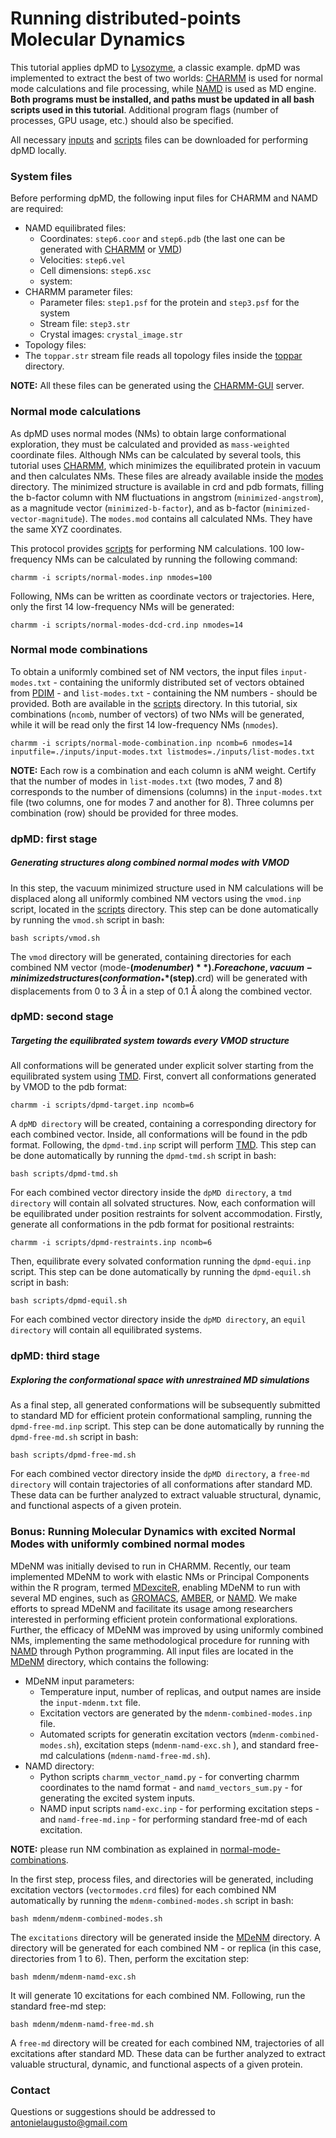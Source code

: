 # Running distributed-points Molecular Dynamics

This tutorial applies dpMD to [Lysozyme](https://www.rcsb.org/structure/3LZT), a classic example.
dpMD was implemented to extract the best of two worlds: [CHARMM](https://www.charmm.org/) is used for normal mode calculations and file processing, while [NAMD](http://www.ks.uiuc.edu/Research/namd/) is used as MD engine. **Both programs must be installed, and paths must be updated in all bash scripts used in this tutorial**. Additional program flags (number of processes, GPU usage, etc.) should also be specified.

All necessary [inputs](https://github.com/antonielgomes/dpMD/tree/main/tutorial/inputs) and [scripts](https://github.com/antonielgomes/dpMD/tree/main/tutorial/scripts) files can be downloaded for performing dpMD locally.

### System files
Before performing dpMD, the following input files for CHARMM and NAMD are required:
- NAMD equilibrated files:
  - Coordinates: `step6.coor` and `step6.pdb` (the last one can be generated with [CHARMM](https://www.charmm.org/) or [VMD](https://www.ks.uiuc.edu/Research/vmd/))
  - Velocities: `step6.vel`
  - Cell dimensions: `step6.xsc`
  - system:
- CHARMM parameter files:
  - Parameter files: `step1.psf` for the protein and `step3.psf` for the system
  - Stream file: `step3.str`
  - Crystal images: `crystal_image.str`
 - Topology files:
  -  The `toppar.str` stream file reads all topology files inside the [toppar](https://github.com/antonielgomes/dpMD/tree/main/tutorial/toppar/) directory.

**NOTE:** All these files can be generated using the [CHARMM-GUI](https://www.charmm-gui.org/) server.

### Normal mode calculations
As dpMD uses normal modes (NMs) to obtain large conformational exploration, they must be calculated and provided as `mass-weighted` coordinate files. Although NMs can be calculated by several tools, this tutorial uses [CHARMM](https://www.charmm.org/), which minimizes the equilibrated protein in vacuum and then calculates NMs. These files are already available inside the [modes](https://github.com/antonielgomes/dpMD/tree/main/tutorial/modes) directory.
The minimized structure is available in crd and pdb formats, filling the b-factor column with NM fluctuations in angstrom (`minimized-angstrom`), as a magnitude vector (`minimized-b-factor`), and as b-factor (`minimized-vector-magnitude`). The `modes.mod` contains all calculated NMs. They have the same XYZ coordinates.

This protocol provides [scripts](https://github.com/antonielgomes/dpMD/tree/main/tutorial/scripts) for performing NM calculations.
100 low-frequency NMs can be calculated by running the following command:
```
charmm -i scripts/normal-modes.inp nmodes=100
```
Following, NMs can be written as coordinate vectors or trajectories. Here, only the first 14 low-frequency NMs will be generated:
```
charmm -i scripts/normal-modes-dcd-crd.inp nmodes=14
```
### Normal mode combinations
To obtain a uniformly combined set of NM vectors, the input files `input-modes.txt` - containing the uniformly distributed set of vectors obtained from [PDIM](https://github.com/antonielgomes/dpMD/tree/main/PDIM) - and `list-modes.txt` - containing the NM numbers - should be provided. Both are available in the [scripts](https://github.com/antonielgomes/dpMD/tree/main/tutorial/scripts) directory.
In this tutorial, six combinations (`ncomb`, number of vectors) of two NMs will be generated, while it will be read only the first 14 low-frequency NMs (`nmodes`).
```
charmm -i scripts/normal-mode-combination.inp ncomb=6 nmodes=14 inputfile=./inputs/input-modes.txt listmodes=./inputs/list-modes.txt 
```
**NOTE:** Each row is a combination and each column is aNM weight. Certify that the number of modes in `list-modes.txt` (two modes, 7 and 8) corresponds to the number of dimensions (columns) in the `input-modes.txt` file (two columns, one for modes 7 and another for 8). Three columns per combination (row) should be provided for three modes.

### dpMD: first stage
##### Generating structures along combined normal modes with VMOD
In this step, the vacuum minimized structure used in NM calculations will be displaced along all uniformly combined NM vectors using the `vmod.inp` script, located in the [scripts](https://github.com/antonielgomes/dpMD/tree/main/tutorial/scripts) directory. This step can be done automatically by running the `vmod.sh` script in bash:
```
bash scripts/vmod.sh
```
The `vmod` directory will be generated, containing directories for each combined NM vector (mode-**$(mode number)**). For each one, vacuum-minimized structures (conformation_**$(step)**.crd) will be generated with displacements from 0 to 3 Å in a step of 0.1 Å along the combined vector.

### dpMD: second stage
##### Targeting the equilibrated system towards every VMOD structure
All conformations will be generated under explicit solver starting from the equilibrated system using [TMD](https://doi.org/10.1080/08927029308022170). First, convert all conformations generated by VMOD to the pdb format:
```
charmm -i scripts/dpmd-target.inp ncomb=6
```
A `dpMD directory` will be created, containing a corresponding directory for each combined vector. Inside, all conformations will be found in the pdb format. Following, the `dpmd-tmd.inp` script will perform [TMD](https://doi.org/10.1080/08927029308022170). This step can be done automatically by running the `dpmd-tmd.sh` script in bash:
```
bash scripts/dpmd-tmd.sh
```
For each combined vector directory inside the `dpMD directory`, a `tmd directory` will contain all solvated structures.
Now, each conformation will be equilibrated under position restraints for solvent accommodation. Firstly, generate all conformations in the pdb format for positional restraints:
```
charmm -i scripts/dpmd-restraints.inp ncomb=6
```
Then, equilibrate every solvated conformation running the `dpmd-equi.inp` script. This step can be done automatically by running the `dpmd-equil.sh` script in bash:
```
bash scripts/dpmd-equil.sh
```
For each combined vector directory inside the `dpMD directory`, an `equil directory` will contain all equilibrated systems.

### dpMD: third stage
##### Exploring the conformational space with unrestrained MD simulations
As a final step, all generated conformations will be subsequently submitted to standard MD for efficient protein conformational sampling, running the `dpmd-free-md.inp` script. This step can be done automatically by running the `dpmd-free-md.sh` script in bash:
```
bash scripts/dpmd-free-md.sh
```
For each combined vector directory inside the `dpMD directory`, a `free-md directory` will contain trajectories of all conformations after standard MD. These data can be further analyzed to extract valuable structural, dynamic, and functional aspects of a given protein.

### Bonus: Running Molecular Dynamics with excited Normal Modes with uniformly combined normal modes

MDeNM was initially devised to run in CHARMM. Recently, our team implemented MDeNM to work with elastic NMs or Principal Components within the R program, termed [MDexciteR](https://doi.org/10.1021/acs.jctc.2c00599), enabling MDeNM to run with several MD engines, such as [GROMACS](https://www.gromacs.org/), [AMBER](https://ambermd.org/), or [NAMD](http://www.ks.uiuc.edu/Research/namd/). We make efforts to spread MDeNM and facilitate its usage among researchers interested in performing efficient protein conformational explorations.
Further, the efficacy of MDeNM was improved by using uniformly combined NMs, implementing the same methodological procedure for running with [NAMD](http://www.ks.uiuc.edu/Research/namd/) through Python programming. All input files are located in the [MDeNM](https://github.com/antonielgomes/dpMD/tree/main/tutorial/mdenm) directory, which contains the following:
- MDeNM input parameters:
  - Temperature input, number of replicas, and output names are inside the `input-mdenm.txt` file.
  - Excitation vectors are generated by the `mdenm-combined-modes.inp` file.
  - Automated scripts for generatin excitation vectors (`mdenm-combined-modes.sh`), excitation steps (`mdenm-namd-exc.sh` ), and standard free-md calculations (`mdenm-namd-free-md.sh`).
- NAMD directory:
  - Python scripts `charmm_vector_namd.py` - for converting charmm coordinates to the namd format - and `namd_vectors_sum.py` - for generating the excited system inputs.
  - NAMD input scripts `namd-exc.inp` - for performing excitation steps - and `namd-free-md.inp` - for performing standard free-md of each excitation.

**NOTE:** please run NM combination as explained in [normal-mode-combinations](https://github.com/antonielgomes/dpMD/tree/main/tutorial#normal-mode-combinations).

In the first step, process files, and directories will be generated, including excitation vectors (`vectormodes.crd` files) for each combined NM automatically by running the `mdenm-combined-modes.sh` script in bash:
```
bash mdenm/mdenm-combined-modes.sh
```
The `excitations` directory will be generated inside the [MDeNM](https://github.com/antonielgomes/dpMD/tree/main/tutorial/mdenm) directory. A directory will be generated for each combined NM - or replica (in this case, directories from 1 to 6).
Then, perform the excitation step:
```
bash mdenm/mdenm-namd-exc.sh
```
It will generate 10 excitations for each combined NM.
Following, run the standard free-md step:
```
bash mdenm/mdenm-namd-free-md.sh
```
A `free-md` directory will be created for each combined NM, trajectories of all excitations after standard MD. These data can be further analyzed to extract valuable structural, dynamic, and functional aspects of a given protein.

### Contact
Questions or suggestions should be addressed to antonielaugusto@gmail.com
